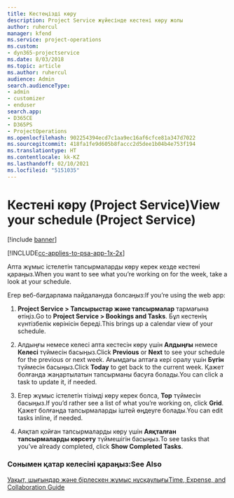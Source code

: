```yaml
---
title: Кестеңізді көру
description: Project Service жүйесінде кестені көру жолы
author: ruhercul
manager: kfend
ms.service: project-operations
ms.custom:
- dyn365-projectservice
ms.date: 8/03/2018
ms.topic: article
ms.author: ruhercul
audience: Admin
search.audienceType:
- admin
- customizer
- enduser
search.app:
- D365CE
- D365PS
- ProjectOperations
ms.openlocfilehash: 902254394ecd7c1aa9ec16af6cfce81a347d7022
ms.sourcegitcommit: 418fa1fe9d605b8faccc2d5dee1b04b4e753f194
ms.translationtype: HT
ms.contentlocale: kk-KZ
ms.lasthandoff: 02/10/2021
ms.locfileid: "5151035"
---
```

# <a name="view-your-schedule-project-service"></a><span data-ttu-id="c6917-103">Кестені көру (Project Service)</span><span class="sxs-lookup"><span data-stu-id="c6917-103">View your schedule (Project Service)</span></span>

[!include [banner](../includes/psa-now-project-operations.md)]

[!INCLUDE[cc-applies-to-psa-app-1x-2x](../includes/cc-applies-to-psa-app-1x-2x.md)]

<span data-ttu-id="c6917-104">Апта жұмыс істелетін тапсырмаларды көру керек кезде кестені қараңыз.</span><span class="sxs-lookup"><span data-stu-id="c6917-104">When you want to see what you’re working on for the week, take a look at your schedule.</span></span>  
  
 <span data-ttu-id="c6917-105">Егер веб-бағдарлама пайдалануда болсаңыз:</span><span class="sxs-lookup"><span data-stu-id="c6917-105">If you’re using the web app:</span></span>  
  
1.  <span data-ttu-id="c6917-106">**Project Service > Тапсырыстар және тапсырмалар** тармағына өтіңіз.</span><span class="sxs-lookup"><span data-stu-id="c6917-106">Go to **Project Service > Bookings and Tasks**.</span></span> <span data-ttu-id="c6917-107">Бұл кестенің күнтізбелік көрінісін береді.</span><span class="sxs-lookup"><span data-stu-id="c6917-107">This brings up a calendar view of your schedule.</span></span>  
  
2.  <span data-ttu-id="c6917-108">Алдыңғы немесе келесі апта кестесін көру үшін **Алдыңғы** немесе **Келесі** түймесін басыңыз.</span><span class="sxs-lookup"><span data-stu-id="c6917-108">Click **Previous** or **Next** to see your schedule for the previous or next week.</span></span> <span data-ttu-id="c6917-109">Ағымдағы аптаға кері оралу үшін **Бүгін** түймесін басыңыз.</span><span class="sxs-lookup"><span data-stu-id="c6917-109">Click **Today** to get back to the current week.</span></span> <span data-ttu-id="c6917-110">Қажет болғанда жаңартылатын тапсырманы басуға болады.</span><span class="sxs-lookup"><span data-stu-id="c6917-110">You can click a task to update it, if needed.</span></span>  
  
3.  <span data-ttu-id="c6917-111">Егер жұмыс істелетін тізімді көру керек болса, **Тор** түймесін басыңыз.</span><span class="sxs-lookup"><span data-stu-id="c6917-111">If you’d rather see a list of what you’re working on, click **Grid**.</span></span> <span data-ttu-id="c6917-112">Қажет болғанда тапсырмаларды іштей өңдеуге болады.</span><span class="sxs-lookup"><span data-stu-id="c6917-112">You can edit tasks inline, if needed.</span></span>  
  
4.  <span data-ttu-id="c6917-113">Аяқтап қойған тапсырмаларды көру үшін **Аяқталған тапсырмаларды көрсету** түймешігін басыңыз.</span><span class="sxs-lookup"><span data-stu-id="c6917-113">To see tasks that you’ve already completed, click **Show Completed Tasks**.</span></span>  
  
### <a name="see-also"></a><span data-ttu-id="c6917-114">Сонымен қатар келесіні қараңыз:</span><span class="sxs-lookup"><span data-stu-id="c6917-114">See Also</span></span>  
 [<span data-ttu-id="c6917-115">Уақыт, шығындар және бірлескен жұмыс нұсқаулығы</span><span class="sxs-lookup"><span data-stu-id="c6917-115">Time, Expense, and Collaboration Guide</span></span>](../psa/time-expense-collaboration-guide.md)
